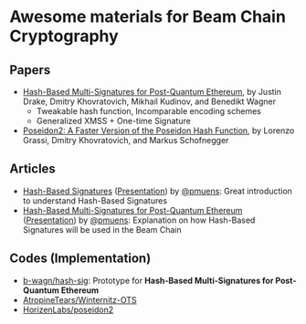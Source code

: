 # Awesome materials for Beam Chain Cryptography

## Papers

- [Hash-Based Multi-Signatures for Post-Quantum Ethereum](https://eprint.iacr.org/2025/055.pdf), by Justin Drake, Dmitry Khovratovich, Mikhail Kudinov, and Benedikt Wagner
  - Tweakable hash function, Incomparable encoding schemes
  - Generalized XMSS + One-time Signature
- [Poseidon2: A Faster Version of the Poseidon Hash Function](https://eprint.iacr.org/2023/323.pdf), by Lorenzo Grassi, Dmitry Khovratovich, and Markus Schofnegger

## Articles

- [Hash-Based Signatures](https://hackmd.io/@pmuens/HkcCMejEJl) ([Presentation](https://www.youtube.com/watch?v=JblYpv-SAJo)) by [@pmuens](https://github.com/pmuens): Great introduction to understand Hash-Based Signatures
- [Hash-Based Multi-Signatures for Post-Quantum Ethereum](https://hackmd.io/@pmuens/r1Ehuixtkg) ([Presentation](https://www.youtube.com/watch?v=LK8YSviGA94)) by [@pmuens](https://github.com/pmuens): Explanation on how Hash-Based Signatures will be used in the Beam Chain

## Codes (Implementation)

- [b-wagn/hash-sig](https://github.com/b-wagn/hash-sig): Prototype for **Hash-Based Multi-Signatures for Post-Quantum Ethereum**
- [AtropineTears/Winternitz-OTS](https://github.com/AtropineTears/Winternitz-OTS?tab=readme-ov-file)
- [HorizenLabs/poseidon2](https://github.com/HorizenLabs/poseidon2?tab=readme-ov-file)
